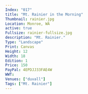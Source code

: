 ```yaml
---
Index: "017"
title: "Mt. Rainier in the Morning"
Thumbnail: rainier.jpg
Location: Monroe, WA
active: true
Fullsize: rainier-fullsize.jpg
description: "Mt. Rainier." 
Type: "Landscape"
Print: Canvas
Height: 12
Width: 18
Edition: 1
Price: 150
PayPal: 4EPDJJ33FAE4W
WWT: 
Venues: ["duvall"]
Tags: ["Mt. Rainier"]
---
```

